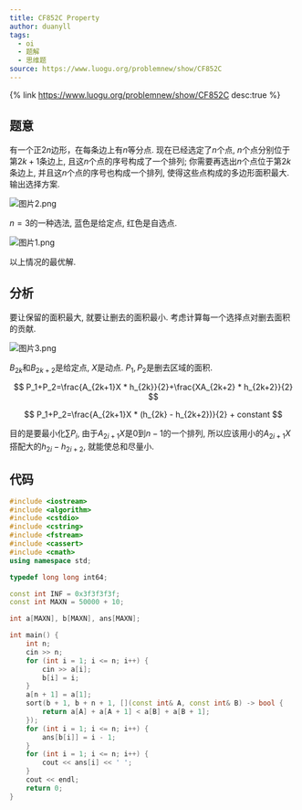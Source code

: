 ```yaml
---
title: CF852C Property
author: duanyll
tags:
  - oi
  - 题解
  - 思维题
source: https://www.luogu.org/problemnew/show/CF852C
---
```


{% link https://www.luogu.org/problemnew/show/CF852C desc:true %}

## 题意

有一个正$2n$边形，在每条边上有$n$等分点. 现在已经选定了$n$个点, $n$个点分别位于第$2k+1$条边上, 且这$n$个点的序号构成了一个排列; 你需要再选出$n$个点位于第$2k$条边上, 并且这$n$个点的序号也构成一个排列, 使得这些点构成的多边形面积最大. 输出选择方案.

![图片2.png](https://i.loli.net/2019/07/23/5d36ec7a80c2052041.png)

$n=3$的一种选法, 蓝色是给定点, 红色是自选点.

![图片1.png](https://i.loli.net/2019/07/23/5d36ec7a80c7165340.png)

以上情况的最优解.

## 分析

要让保留的面积最大, 就要让删去的面积最小. 考虑计算每一个选择点对删去面积的贡献.

![图片3.png](https://i.loli.net/2019/07/23/5d36ec7a80e4a98760.png)

$B_{2k}$和$B_{2k+2}$是给定点, $X$是动点. $P_1, P_2$是删去区域的面积.

$$
P_1+P_2=\frac{A_{2k+1}X * h_{2k}}{2}+\frac{XA_{2k+2} * h_{2k+2}}{2}
$$

$$
P_1+P_2=\frac{A_{2k+1}X * (h_{2k} - h_{2k+2})}{2} + constant
$$

目的是要最小化$\sum{P_i}$, 由于$A_{2i+1}X$是$0$到$n-1$的一个排列, 所以应该用小的$A_{2i+1}X$搭配大的$h_{2i}-h_{2i+2}$, 就能使总和尽量小.

## 代码

```cpp
#include <iostream>
#include <algorithm>
#include <cstdio>
#include <cstring>
#include <fstream>
#include <cassert>
#include <cmath>
using namespace std;

typedef long long int64;

const int INF = 0x3f3f3f3f;
const int MAXN = 50000 + 10;

int a[MAXN], b[MAXN], ans[MAXN];

int main() {
    int n;
    cin >> n;
    for (int i = 1; i <= n; i++) {
        cin >> a[i];
        b[i] = i;
    }
    a[n + 1] = a[1];
    sort(b + 1, b + n + 1, [](const int& A, const int& B) -> bool {
        return a[A] + a[A + 1] < a[B] + a[B + 1];
    });
    for (int i = 1; i <= n; i++) {
        ans[b[i]] = i - 1;
    }
    for (int i = 1; i <= n; i++) {
        cout << ans[i] << ' ';
    }
    cout << endl;
    return 0;
}
```
